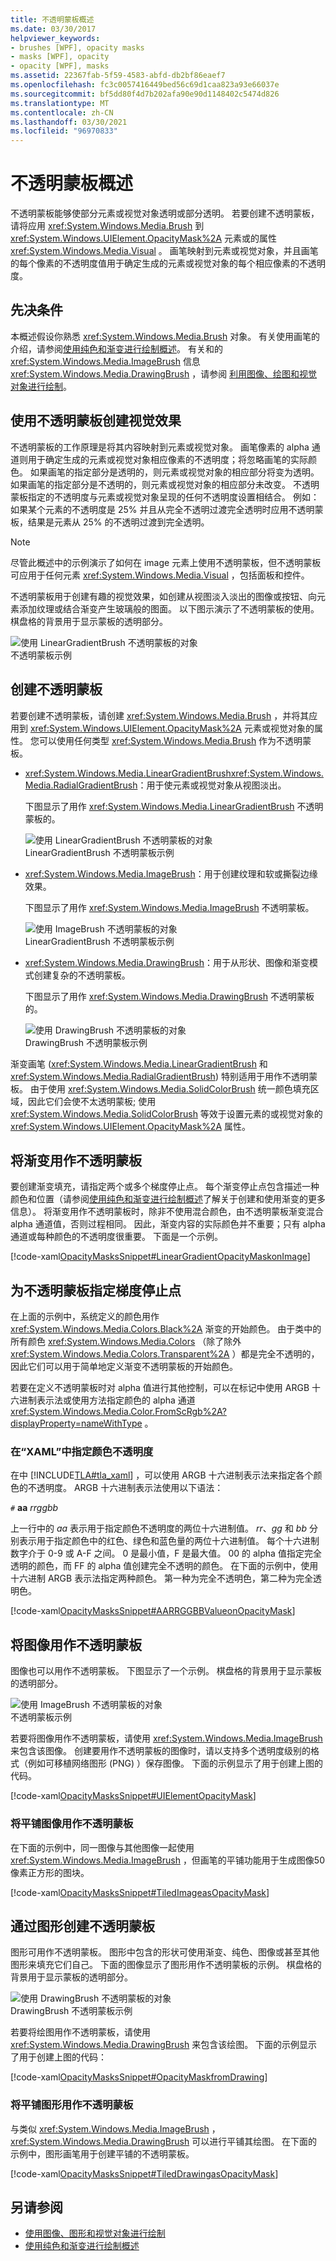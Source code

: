 ```yaml
---
title: 不透明蒙板概述
ms.date: 03/30/2017
helpviewer_keywords:
- brushes [WPF], opacity masks
- masks [WPF], opacity
- opacity [WPF], masks
ms.assetid: 22367fab-5f59-4583-abfd-db2bf86eaef7
ms.openlocfilehash: fc3c0057416449bed56c69d1caa823a93e66037e
ms.sourcegitcommit: bf5dd80f4d7b202afa90e90d1148402c5474d826
ms.translationtype: MT
ms.contentlocale: zh-CN
ms.lasthandoff: 03/30/2021
ms.locfileid: "96970833"
---
```

# <a name="opacity-masks-overview"></a>不透明蒙板概述
不透明蒙板能够使部分元素或视觉对象透明或部分透明。 若要创建不透明蒙板，请将应用 <xref:System.Windows.Media.Brush> 到 <xref:System.Windows.UIElement.OpacityMask%2A> 元素或的属性 <xref:System.Windows.Media.Visual> 。  画笔映射到元素或视觉对象，并且画笔的每个像素的不透明度值用于确定生成的元素或视觉对象的每个相应像素的不透明度。  
  
<a name="prereqs"></a>
## <a name="prerequisites"></a>先决条件  
 本概述假设你熟悉 <xref:System.Windows.Media.Brush> 对象。 有关使用画笔的介绍，请参阅[使用纯色和渐变进行绘制概述](painting-with-solid-colors-and-gradients-overview.md)。 有关和的 <xref:System.Windows.Media.ImageBrush> 信息 <xref:System.Windows.Media.DrawingBrush> ，请参阅 [利用图像、绘图和视觉对象进行绘制](painting-with-images-drawings-and-visuals.md)。  
  
<a name="opacitymasks"></a>
## <a name="creating-visual-effects-with-opacity-masks"></a>使用不透明蒙板创建视觉效果  
 不透明蒙板的工作原理是将其内容映射到元素或视觉对象。 画笔像素的 alpha 通道则用于确定生成的元素或视觉对象相应像素的不透明度；将忽略画笔的实际颜色。 如果画笔的指定部分是透明的，则元素或视觉对象的相应部分将变为透明。 如果画笔的指定部分是不透明的，则元素或视觉对象的相应部分未改变。 不透明蒙板指定的不透明度与元素或视觉对象呈现的任何不透明度设置相结合。 例如：如果某个元素的不透明度是 25% 并且从完全不透明过渡完全透明时应用不透明蒙板，结果是元素从 25% 的不透明过渡到完全透明。  
  
> [!NOTE]
> 尽管此概述中的示例演示了如何在 image 元素上使用不透明蒙板，但不透明蒙板可应用于任何元素 <xref:System.Windows.Media.Visual> ，包括面板和控件。  
  
 不透明蒙板用于创建有趣的视觉效果，如创建从视图淡入淡出的图像或按钮、向元素添加纹理或结合渐变产生玻璃般的图面。 以下图示演示了不透明蒙板的使用。 棋盘格的背景用于显示蒙板的透明部分。  
  
 ![使用 LinearGradientBrush 不透明蒙板的对象](./media/wcpsdk-graphicsmm-opacitymask-imageexample.png "wcpsdk_graphicsmm_opacitymask_imageexample")  
不透明蒙板示例  
  
<a name="creatingopacitymasks"></a>
## <a name="creating-an-opacity-mask"></a>创建不透明蒙板  
 若要创建不透明蒙板，请创建 <xref:System.Windows.Media.Brush> ，并将其应用到 <xref:System.Windows.UIElement.OpacityMask%2A> 元素或视觉对象的属性。 您可以使用任何类型 <xref:System.Windows.Media.Brush> 作为不透明蒙板。  
  
- <xref:System.Windows.Media.LinearGradientBrush><xref:System.Windows.Media.RadialGradientBrush>：用于使元素或视觉对象从视图淡出。  
  
     下图显示了用作 <xref:System.Windows.Media.LinearGradientBrush> 不透明蒙板的。  
  
     ![使用 LinearGradientBrush 不透明蒙板的对象](./media/wcpsdk-graphicsmm-brushes-lineagradientopacitymasksingle.jpg "wcpsdk_graphicsmm_brushes_lineagradientopacitymasksingle")  
LinearGradientBrush 不透明蒙板示例  
  
- <xref:System.Windows.Media.ImageBrush>：用于创建纹理和软或撕裂边缘效果。  
  
     下图显示了用作 <xref:System.Windows.Media.ImageBrush> 不透明蒙板。  
  
     ![使用 ImageBrush 不透明蒙板的对象](./media/wcpsdk-graphicsmm-brushes-imageasopacitymasksingle.jpg "wcpsdk_graphicsmm_brushes_imageasopacitymasksingle")  
LinearGradientBrush 不透明蒙板示例  
  
- <xref:System.Windows.Media.DrawingBrush>：用于从形状、图像和渐变模式创建复杂的不透明蒙板。  
  
     下图显示了用作 <xref:System.Windows.Media.DrawingBrush> 不透明蒙板的。  
  
     ![使用 DrawingBrush 不透明蒙板的对象](./media/wcpsdk-drawingbrushasopacitymask-single.jpg "wcpsdk_drawingbrushasopacitymask_single")  
DrawingBrush 不透明蒙板示例  
  
 渐变画笔 (<xref:System.Windows.Media.LinearGradientBrush> 和 <xref:System.Windows.Media.RadialGradientBrush>) 特别适用于用作不透明蒙板。 由于使用 <xref:System.Windows.Media.SolidColorBrush> 统一颜色填充区域，因此它们会使不太透明蒙板; 使用 <xref:System.Windows.Media.SolidColorBrush> 等效于设置元素的或视觉对象的 <xref:System.Windows.UIElement.OpacityMask%2A> 属性。  
  
<a name="creatingopacitymaskswithgradients"></a>
## <a name="using-a-gradient-as-an-opacity-mask"></a>将渐变用作不透明蒙板  
 要创建渐变填充，请指定两个或多个梯度停止点。 每个渐变停止点包含描述一种颜色和位置（请参阅[使用纯色和渐变进行绘制概述](painting-with-solid-colors-and-gradients-overview.md)了解关于创建和使用渐变的更多信息）。 将渐变用作不透明蒙板时，除非不使用混合颜色，由不透明蒙板渐变混合 alpha 通道值，否则过程相同。 因此，渐变内容的实际颜色并不重要；只有 alpha 通道或每种颜色的不透明度很重要。 下面是一个示例。  
  
 [!code-xaml[OpacityMasksSnippet#LinearGradientOpacityMaskonImage](~/samples/snippets/csharp/VS_Snippets_Wpf/OpacityMasksSnippet/CS/GradientBrushExample.xaml#lineargradientopacitymaskonimage)]  
  
<a name="specifyinggradientcolors"></a>
## <a name="specifying-gradient-stops-for-an-opacity-mask"></a>为不透明蒙板指定梯度停止点  
 在上面的示例中，系统定义的颜色用作 <xref:System.Windows.Media.Colors.Black%2A> 渐变的开始颜色。 由于类中的所有颜色 <xref:System.Windows.Media.Colors> （除了除外 <xref:System.Windows.Media.Colors.Transparent%2A> ）都是完全不透明的，因此它们可以用于简单地定义渐变不透明蒙板的开始颜色。  
  
 若要在定义不透明蒙板时对 alpha 值进行其他控制，可以在标记中使用 ARGB 十六进制表示法或使用方法指定颜色的 alpha 通道 <xref:System.Windows.Media.Color.FromScRgb%2A?displayProperty=nameWithType> 。  
  
<a name="argbsyntax"></a>
### <a name="specifying-color-opacity-in-xaml"></a>在“XAML”中指定颜色不透明度  
 在中 [!INCLUDE[TLA#tla_xaml](../../../includes/tlasharptla-xaml-md.md)] ，可以使用 ARGB 十六进制表示法来指定各个颜色的不透明度。 ARGB 十六进制表示法使用以下语法：  
  
 `#` **aa** *rrggbb*  
  
 上一行中的 *aa* 表示用于指定颜色不透明度的两位十六进制值。 *rr*、*gg* 和 *bb* 分别表示用于指定颜色中的红色、绿色和蓝色量的两位十六进制值。 每个十六进制数字介于 0-9 或 A-F 之间。 0 是最小值，F 是最大值。 00 的 alpha 值指定完全透明的颜色，而 FF 的 alpha 值创建完全不透明的颜色。  在下面的示例中，使用十六进制 ARGB 表示法指定两种颜色。 第一种为完全不透明色，第二种为完全透明色。  
  
 [!code-xaml[OpacityMasksSnippet#AARRGGBBValueonOpacityMask](~/samples/snippets/csharp/VS_Snippets_Wpf/OpacityMasksSnippet/CS/GradientBrushExample.xaml#aarrggbbvalueonopacitymask)]  
  
<a name="usingimageasopacitymask"></a>
## <a name="using-an-image-as-an-opacity-mask"></a>将图像用作不透明蒙板  
 图像也可以用作不透明蒙板。 下图显示了一个示例。 棋盘格的背景用于显示蒙板的透明部分。  
  
 ![使用 ImageBrush 不透明蒙板的对象](./media/wcpsdk-graphicsmm-imageasopacitymask.png "wcpsdk_graphicsmm_imageasopacitymask")  
不透明蒙板示例  
  
 若要将图像用作不透明蒙板，请使用 <xref:System.Windows.Media.ImageBrush> 来包含该图像。 创建要用作不透明蒙板的图像时，请以支持多个透明度级别的格式（例如可移植网络图形 (PNG) ）保存图像。 下面的示例显示了用于创建上图的代码。  
  
 [!code-xaml[OpacityMasksSnippet#UIElementOpacityMask](~/samples/snippets/csharp/VS_Snippets_Wpf/OpacityMasksSnippet/CS/ImageBrushExample.xaml#uielementopacitymask)]  
  
<a name="tilingimageopacitymask"></a>
### <a name="using-a-tiled-image-as-an-opacity-mask"></a>将平铺图像用作不透明蒙板  
 在下面的示例中，同一图像与其他图像一起使用 <xref:System.Windows.Media.ImageBrush> ，但画笔的平铺功能用于生成图像50像素正方形的图块。  
  
 [!code-xaml[OpacityMasksSnippet#TiledImageasOpacityMask](~/samples/snippets/csharp/VS_Snippets_Wpf/OpacityMasksSnippet/CS/ImageBrushExample.xaml#tiledimageasopacitymask)]  
  
<a name="drawingbrushasopacitymask"></a>
## <a name="creating-an-opacity-mask-from-a-drawing"></a>通过图形创建不透明蒙板  
 图形可用作不透明蒙板。 图形中包含的形状可使用渐变、纯色、图像或甚至其他图形来填充它们自己。 下面的图像显示了图形用作不透明蒙板的示例。 棋盘格的背景用于显示蒙板的透明部分。  
  
 ![使用 DrawingBrush 不透明蒙板的对象](./media/wcpsdk-drawingbrushasopacitymask.png "wcpsdk_drawingbrushasopacitymask")  
DrawingBrush 不透明蒙板示例  
  
 若要将绘图用作不透明蒙板，请使用 <xref:System.Windows.Media.DrawingBrush> 来包含该绘图。 下面的示例显示了用于创建上图的代码：  
  
 [!code-xaml[OpacityMasksSnippet#OpacityMaskfromDrawing](~/samples/snippets/csharp/VS_Snippets_Wpf/OpacityMasksSnippet/CS/DrawingBrushExample.xaml#opacitymaskfromdrawing)]  
  
<a name="tileddrawingbrush"></a>
### <a name="using-a-tiled-drawing-as-an-opacity-mask"></a>将平铺图形用作不透明蒙板  
 与类似 <xref:System.Windows.Media.ImageBrush> ， <xref:System.Windows.Media.DrawingBrush> 可以进行平铺其绘图。 在下面的示例中，图形画笔用于创建平铺的不透明蒙板。  
  
 [!code-xaml[OpacityMasksSnippet#TiledDrawingasOpacityMask](~/samples/snippets/csharp/VS_Snippets_Wpf/OpacityMasksSnippet/CS/DrawingBrushExample.xaml#tileddrawingasopacitymask)]  
  
## <a name="see-also"></a>另请参阅

- [使用图像、图形和视觉对象进行绘制](painting-with-images-drawings-and-visuals.md)
- [使用纯色和渐变进行绘制概述](painting-with-solid-colors-and-gradients-overview.md)
